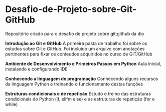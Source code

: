 # Desafio-de-Projeto-sobre-Git-GitHub
Repositório criado para o desafio de projeto sobre git;github da dio

**Introdução ao Git e GitHub**
A primeira pasta de trabalho foi sobre os estudos sobre Git e GitHub. 
Foi incluido um arquivo com anotações pertinentes para fixar os conteudos adquiridos no curso de GIT/GitHub

**Ambiente de Desenvolvimento e Primeiros Passos em Python**
Aula inicial, instalando e configurando IDE 

**Conhecendo a linguagem de programação**
Conhecendo alguns recursos da linguagem Python e treinando o funcionamento destas funções

**Estruturas condicionais e de repetição**
Estudo e treino das estruturas condicionais do Python (if, elifm else) e as estruturas de repetição (for e while)

